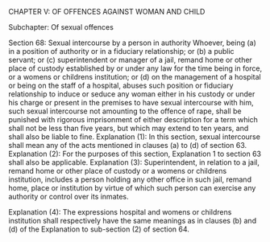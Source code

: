 CHAPTER V: OF OFFENCES AGAINST WOMAN AND CHILD

Subchapter: Of sexual offences

Section 68: Sexual intercourse by a person in authority
Whoever, being (a) in a position of authority or in a fiduciary relationship; or (b) a public servant; or (c) superintendent or manager of a jail, remand home or other place of custody established by or under any law for the time being in force, or a womens or childrens institution; or (d) on the management of a hospital or being on the staff of a hospital, abuses such position or fiduciary relationship to induce or seduce any woman either in his custody or under his charge or present in the premises to have sexual intercourse with him, such sexual intercourse not amounting to the offence of rape, shall be punished with rigorous imprisonment of either description for a term which shall not be less than five years, but which may extend to ten years, and shall also be liable to fine.
Explanation (1): In this section, sexual intercourse shall mean any of the acts mentioned in clauses (a) to (d) of section 63.
Explanation (2): For the purposes of this section, Explanation 1 to section 63 shall also be applicable.
Explanation (3): Superintendent, in relation to a jail, remand home or other place of custody or a womens or childrens institution, includes a person holding any other office in such jail, remand home, place or institution by virtue of which such person can exercise any authority or control over its inmates.

Explanation (4): The expressions hospital and womens or childrens institution shall respectively have the same meanings as in clauses (b) and (d) of the Explanation to sub-section (2) of section 64.

